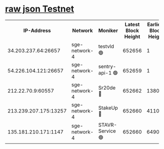 
[raw json Testnet](https://rpc-check.sget.stavr.tech/sget/rpc-sget-result.json)
=


<table><tr><th>IP-Address</th><th>Network</th><th>Moniker</th><th>Latest Block Height</th><th>Earliest Block Height</th><th>Catching Up</th><th>Tx Index</th><th>Voting Power</th><th>Scan Time</th></tr><tr><td>34.203.237.64:26657</td><td>sge-network-4</td><td>testvld 🟢</td><td>652656</td><td>1</td><td>False</td><td>on</td><td>0</td><td>2023-12-15T08:57:53.076294363UTC</td></tr><tr><td>54.226.104.121:26657</td><td>sge-network-4</td><td>sentry-api-1 🟢</td><td>652659</td><td>1</td><td>False</td><td>on</td><td>0</td><td>2023-12-15T08:58:06.134247067UTC</td></tr><tr><td>212.22.70.9:60557</td><td>sge-network-4</td><td>Sr20de 🔴</td><td>652662</td><td>138001</td><td>False</td><td>on</td><td>99</td><td>2023-12-15T08:58:23.731611474UTC</td></tr><tr><td>213.239.207.175:13257</td><td>sge-network-4</td><td>StakeUp 🔴</td><td>652660</td><td>411001</td><td>False</td><td>off</td><td>100</td><td>2023-12-15T08:58:14.677379851UTC</td></tr><tr><td>135.181.210.171:1147</td><td>sge-network-4</td><td>STAVR-Service 🟢</td><td>652660</td><td>649001</td><td>False</td><td>on</td><td>0</td><td>2023-12-15T08:58:15.124283567UTC</td></tr></table>

